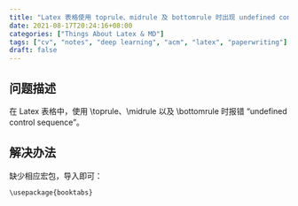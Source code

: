 ```yaml
---
title: "Latex 表格使用 toprule、midrule 及 bottomrule 时出现 undefined control sequence 报错解决方案"
date: 2021-08-17T20:24:16+08:00
categories: ["Things About Latex & MD"]
tags: ["cv", "notes", "deep learning", "acm", "latex", "paperwriting"]
draft: false
---
```



## 问题描述

在 Latex 表格中，使用 \toprule、\midrule 以及 \bottomrule 时报错 “undefined control sequence”。  

## 解决办法

缺少相应宏包，导入即可：  

```
\usepackage{booktabs}
```
